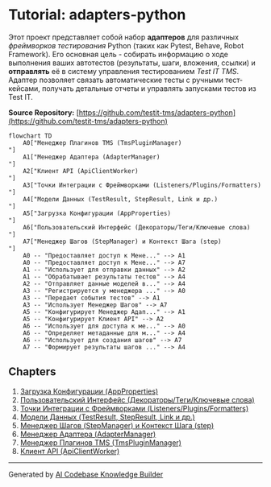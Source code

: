 # Tutorial: adapters-python

Этот проект представляет собой набор **адаптеров** для различных *фреймворков тестирования* Python (таких как Pytest, Behave, Robot Framework).
Его основная цель - собирать информацию о ходе выполнения ваших автотестов (результаты, шаги, вложения, ссылки) и **отправлять** её в систему управления тестированием *Test IT TMS*.
Адаптер позволяет связать автоматические тесты с ручными тест-кейсами, получать детальные отчеты и управлять запусками тестов из Test IT.


**Source Repository:** [https://github.com/testit-tms/adapters-python](https://github.com/testit-tms/adapters-python)

```mermaid
flowchart TD
    A0["Менеджер Плагинов TMS (TmsPluginManager)
"]
    A1["Менеджер Адаптера (AdapterManager)
"]
    A2["Клиент API (ApiClientWorker)
"]
    A3["Точки Интеграции с Фреймворками (Listeners/Plugins/Formatters)
"]
    A4["Модели Данных (TestResult, StepResult, Link и др.)
"]
    A5["Загрузка Конфигурации (AppProperties)
"]
    A6["Пользовательский Интерфейс (Декораторы/Теги/Ключевые слова)
"]
    A7["Менеджер Шагов (StepManager) и Контекст Шага (step)
"]
    A0 -- "Предоставляет доступ к Мене..." --> A1
    A0 -- "Предоставляет доступ к Мене..." --> A7
    A1 -- "Использует для отправки данных" --> A2
    A1 -- "Обрабатывает результаты тестов" --> A4
    A2 -- "Отправляет данные моделей в..." --> A4
    A3 -- "Регистрируется у менеджера ..." --> A0
    A3 -- "Передает события тестов" --> A1
    A3 -- "Использует Менеджер Шагов" --> A7
    A5 -- "Конфигурирует Менеджер Адап..." --> A1
    A5 -- "Конфигурирует Клиент API" --> A2
    A6 -- "Использует для доступа к ме..." --> A0
    A6 -- "Определяет метаданные для м..." --> A4
    A6 -- "Использует для создания шагов" --> A7
    A7 -- "Формирует результаты шагов ..." --> A4
```

## Chapters

1. [Загрузка Конфигурации (AppProperties)
](01_загрузка_конфигурации__appproperties__.md)
2. [Пользовательский Интерфейс (Декораторы/Теги/Ключевые слова)
](02_пользовательский_интерфейс__декораторы_теги_ключевые_слова__.md)
3. [Точки Интеграции с Фреймворками (Listeners/Plugins/Formatters)
](03_точки_интеграции_с_фреймворками__listeners_plugins_formatters__.md)
4. [Модели Данных (TestResult, StepResult, Link и др.)
](04_модели_данных__testresult__stepresult__link_и_др___.md)
5. [Менеджер Шагов (StepManager) и Контекст Шага (step)
](05_менеджер_шагов__stepmanager__и_контекст_шага__step__.md)
6. [Менеджер Адаптера (AdapterManager)
](06_менеджер_адаптера__adaptermanager__.md)
7. [Менеджер Плагинов TMS (TmsPluginManager)
](07_менеджер_плагинов_tms__tmspluginmanager__.md)
8. [Клиент API (ApiClientWorker)
](08_клиент_api__apiclientworker__.md)


---

Generated by [AI Codebase Knowledge Builder](https://github.com/The-Pocket/Tutorial-Codebase-Knowledge)
